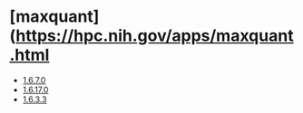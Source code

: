 # [maxquant](https://hpc.nih.gov/apps/maxquant.html
- [1.6.7.0](/mass-spectrometry/maxquant/1.6.7.0)
- [1.6.17.0](/mass-spectrometry/maxquant/1.6.17.0)
- [1.6.3.3](/mass-spectrometry/maxquant/1.6.3.3)
